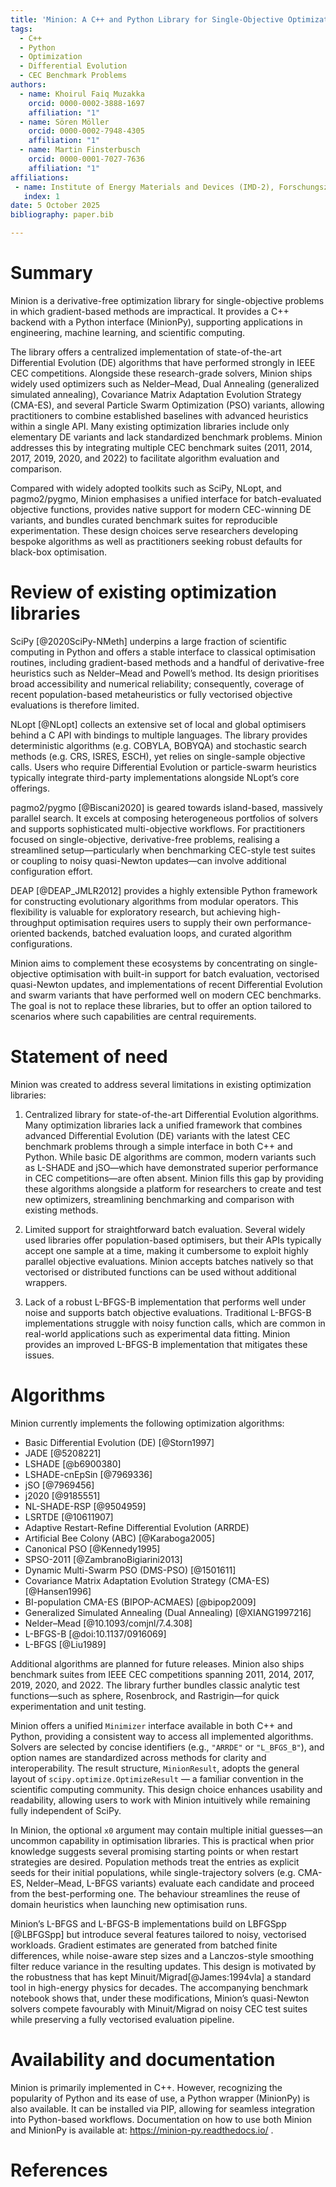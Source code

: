 ```yaml
---
title: 'Minion: A C++ and Python Library for Single-Objective Optimization Algorithms'
tags:
  - C++ 
  - Python 
  - Optimization
  - Differential Evolution
  - CEC Benchmark Problems
authors:
  - name: Khoirul Faiq Muzakka
    orcid: 0000-0002-3888-1697
    affiliation: "1"
  - name: Sören Möller
    orcid: 0000-0002-7948-4305
    affiliation: "1"
  - name: Martin Finsterbusch
    orcid: 0000-0001-7027-7636
    affiliation: "1"
affiliations:
 - name: Institute of Energy Materials and Devices (IMD-2), Forschungszentrum Jülich GmbH, Germany
   index: 1
date: 5 October 2025
bibliography: paper.bib

---
```


# Summary

Minion is a derivative-free optimization library for single-objective problems in which gradient-based methods are impractical. It provides a C++ backend with a Python interface (MinionPy), supporting applications in engineering, machine learning, and scientific computing.

The library offers a centralized implementation of state-of-the-art Differential Evolution (DE) algorithms that have performed strongly in IEEE CEC competitions. Alongside these research-grade solvers, Minion ships widely used optimizers such as Nelder–Mead, Dual Annealing (generalized simulated annealing), Covariance Matrix Adaptation Evolution Strategy (CMA-ES), and several Particle Swarm Optimization (PSO) variants, allowing practitioners to combine established baselines with advanced heuristics within a single API. Many existing optimization libraries include only elementary DE variants and lack standardized benchmark problems. Minion addresses this by integrating multiple CEC benchmark suites (2011, 2014, 2017, 2019, 2020, and 2022) to facilitate algorithm evaluation and comparison.

Compared with widely adopted toolkits such as SciPy, NLopt, and pagmo2/pygmo, Minion emphasises a unified interface for batch-evaluated objective functions, provides native support for modern CEC-winning DE variants, and bundles curated benchmark suites for reproducible experimentation. These design choices serve researchers developing bespoke algorithms as well as practitioners seeking robust defaults for black-box optimisation.

# Review of existing optimization libraries

SciPy [@2020SciPy-NMeth] underpins a large fraction of scientific computing in Python and offers a stable interface to classical optimisation routines, including gradient-based methods and a handful of derivative-free heuristics such as Nelder–Mead and Powell’s method. Its design prioritises broad accessibility and numerical reliability; consequently, coverage of recent population-based metaheuristics or fully vectorised objective evaluations is therefore limited.

NLopt [@NLopt] collects an extensive set of local and global optimisers behind a C API with bindings to multiple languages. The library provides deterministic algorithms (e.g. COBYLA, BOBYQA) and stochastic search methods (e.g. CRS, ISRES, ESCH), yet relies on single-sample objective calls. Users who require Differential Evolution or particle-swarm heuristics typically integrate third-party implementations alongside NLopt’s core offerings.

pagmo2/pygmo [@Biscani2020] is geared towards island-based, massively parallel search. It excels at composing heterogeneous portfolios of solvers and supports sophisticated multi-objective workflows. For practitioners focused on single-objective, derivative-free problems, realising a streamlined setup—particularly when benchmarking CEC-style test suites or coupling to noisy quasi-Newton updates—can involve additional configuration effort.

DEAP [@DEAP_JMLR2012] provides a highly extensible Python framework for constructing evolutionary algorithms from modular operators. This flexibility is valuable for exploratory research, but achieving high-throughput optimisation requires users to supply their own performance-oriented backends, batched evaluation loops, and curated algorithm configurations.

Minion aims to complement these ecosystems by concentrating on single-objective optimisation with built-in support for batch evaluation, vectorised quasi-Newton updates, and implementations of recent Differential Evolution and swarm variants that have performed well on modern CEC benchmarks. The goal is not to replace these libraries, but to offer an option tailored to scenarios where such capabilities are central requirements.

# Statement of need

Minion was created to address several limitations in existing optimization libraries:

1. Centralized library for state-of-the-art Differential Evolution algorithms. Many optimization libraries lack a unified framework that combines advanced Differential Evolution (DE) variants with the latest CEC benchmark problems through a simple interface in both C++ and Python. While basic DE algorithms are common, modern variants such as L-SHADE and jSO—which have demonstrated superior performance in CEC competitions—are often absent. Minion fills this gap by providing these algorithms alongside a platform for researchers to create and test new optimizers, streamlining benchmarking and comparison with existing methods.

2. Limited support for straightforward batch evaluation. Several widely used libraries offer population-based optimisers, but their APIs typically accept one sample at a time, making it cumbersome to exploit highly parallel objective evaluations. Minion accepts batches natively so that vectorised or distributed functions can be used without additional wrappers.

3. Lack of a robust L-BFGS-B implementation that performs well under noise and supports batch objective evaluations. Traditional L-BFGS-B implementations struggle with noisy function calls, which are common in real-world applications such as experimental data fitting. Minion provides an improved L-BFGS-B implementation that mitigates these issues.

# Algorithms
Minion currently implements the following optimization algorithms:

- Basic Differential Evolution (DE) [@Storn1997]
- JADE [@5208221]
- LSHADE [@b6900380]
- LSHADE-cnEpSin [@7969336]
- jSO [@7969456]
- j2020 [@9185551]
- NL-SHADE-RSP [@9504959]
- LSRTDE [@10611907]
- Adaptive Restart-Refine Differential Evolution (ARRDE)
- Artificial Bee Colony (ABC) [@Karaboga2005]
- Canonical PSO [@Kennedy1995]
- SPSO-2011 [@ZambranoBigiarini2013]
- Dynamic Multi-Swarm PSO (DMS-PSO) [@1501611]
- Covariance Matrix Adaptation Evolution Strategy (CMA-ES) [@Hansen1996]
- BI-population CMA-ES (BIPOP-ACMAES) [@bipop2009]
- Generalized Simulated Annealing (Dual Annealing) [@XIANG1997216]
- Nelder–Mead [@10.1093/comjnl/7.4.308]
- L-BFGS-B [@doi:10.1137/0916069]
- L-BFGS [@Liu1989]

Additional algorithms are planned for future releases. Minion also ships benchmark suites from IEEE CEC competitions spanning 2011, 2014, 2017, 2019, 2020, and 2022. The library further bundles classic analytic test functions—such as sphere, Rosenbrock, and Rastrigin—for quick experimentation and unit testing.

Minion offers a unified `Minimizer` interface available in both C++ and Python, providing a consistent way to access all implemented algorithms. Solvers are selected by concise identifiers (e.g., `"ARRDE"` or `"L_BFGS_B"`), and option names are standardized across methods for clarity and interoperability. The result structure, `MinionResult`, adopts the general layout of `scipy.optimize.OptimizeResult` — a familiar convention in the scientific computing community. This design choice enhances usability and readability, allowing users to work with Minion intuitively while remaining fully independent of SciPy.

In Minion, the optional ``x0`` argument may contain multiple initial guesses—an uncommon capability in optimisation libraries. This is practical when prior knowledge suggests several promising starting points or when restart strategies are desired. Population methods treat the entries as explicit seeds for their initial populations, while single-trajectory solvers (e.g. CMA-ES, Nelder–Mead, L-BFGS variants) evaluate each candidate and proceed from the best-performing one. The behaviour streamlines the reuse of domain heuristics when launching new optimisation runs.

Minion’s L-BFGS and L-BFGS-B implementations build on LBFGSpp [@LBFGSpp] but introduce several features tailored to noisy, vectorised workloads. Gradient estimates are generated from batched finite differences, while noise-aware step sizes and a Lanczos-style smoothing filter reduce variance in the resulting updates. This design is motivated by the robustness that has kept Minuit/Migrad[@James:1994vla] a standard tool in high-energy physics for decades. The accompanying benchmark notebook shows that, under these modifications, Minion’s quasi-Newton solvers compete favourably with Minuit/Migrad on noisy CEC test suites while preserving a fully vectorised evaluation pipeline.

# Availability and documentation
Minion is primarily implemented in C++. However, recognizing the popularity of Python and its ease of use, a Python wrapper (MinionPy) is also available. It can be installed via PIP, allowing for seamless integration into Python-based workflows. Documentation on how to use both Minion and MinionPy is available at: https://minion-py.readthedocs.io/ .


# References